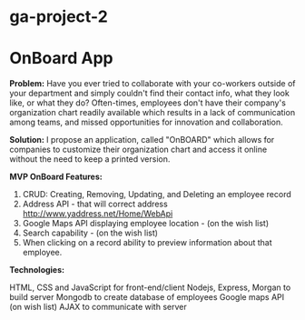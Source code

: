 # ga-project-2 

# **OnBoard App**

**Problem:** Have you ever tried to collaborate with your co-workers outside of your department and simply couldn't find their contact info, what they look like, or what they do? Often-times, employees don't have their company's organization chart readily available which results in a lack of communication among teams, and missed opportunities for innovation and collaboration.

**Solution:** I propose an application, called "OnBOARD" which allows for companies to customize their organization chart and access it online without the need to keep a printed version.

**MVP OnBoard Features:**
1. CRUD: Creating, Removing, Updating, and Deleting an employee record
2. Address API - that will correct address http://www.yaddress.net/Home/WebApi
2. Google Maps API displaying employee location - (on the wish list)
3. Search capability - (on the wish list)
4. When clicking on a record ability to preview information about that employee.

**Technologies:**

HTML, CSS and JavaScript for front-end/client
Nodejs, Express, Morgan to build server
Mongodb to create database of employees
Google maps API (on wish list)
AJAX to communicate with server

